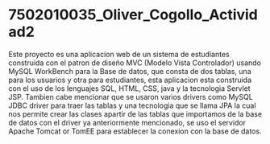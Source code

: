 # 7502010035_Oliver_Cogollo_Actividad2
Este proyecto es una aplicacion web de un sistema de estudiantes construida con el patron de diseño MVC (Modelo Vista Controlador) usando MySQL WorkBench para la Base de datos, que consta de dos tablas, una para los usuarios y otra para estudiantes, esta aplicacion esta construida con el uso de los lenguajes SQL, HTML, CSS, java y la tecnologia Servlet JSP. Tambien cabe mencionar que se usaron varios drivers como MySQL JDBC driver para traer las tablas y una tecnologia que se llama JPA la cual nos permite crear las clases apartir de las tablas que importamos de la base de datos con el driver ya anteriormente mencionado, se uso el servidor Apache Tomcat or TomEE para establecer la conexion con la base de datos.
